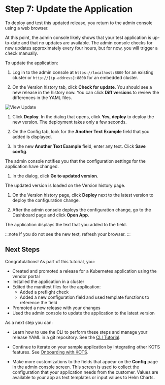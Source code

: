 # Step 7: Update the Application

To deploy and test this updated release, you return to the admin console using a web browser.

At this point, the admin console likely shows that your test application is up-to-date and that no updates are available. The admin console checks for new updates approximately every four hours, but for now, you will trigger a check manually.

To update the application:

1. Log in to the admin console at `https://localhost:8800` for an existing cluster or `http://[ip-address]:8800` for an embedded cluster.

1. On the Version history tab, click **Check for update**. You should see a new release in the history now. You can click **Diff versions** to review the differences in the YAML files.

  ![View Update](/images/guides/kots/view-update.png)

1. Click **Deploy**. In the dialog that opens, click **Yes, deploy** to deploy the new version. The deployment takes only a few seconds.

1. On the Config tab, look for the **Another Text Example** field that you added is displayed.

1. In the new **Another Text Example** field, enter any text. Click **Save config**.

  The admin console notifies you that the configuration settings for the application have changed.

1. In the dialog, click **Go to updated version**.

  The updated version is loaded on the Version history page.

1. On the Version history page, click **Deploy** next to the latest version to deploy the configuration change.

1. After the admin console deploys the configuration change, go to the Dashboard page and click **Open App**.

  The application displays the text that you added to the field.

  :::note
  If you do not see the new text, refresh your browser.
  :::

## Next Steps

Congratulations! As part of this tutorial, you:

- Created and promoted a release for a Kubernetes application using the vendor portal
- Installed the application in a cluster
- Edited the manifest files for the application:
    - Added a preflight check
    - Added a new configuration field and used template functions to reference the field
- Promoted a new release with your changes
- Used the admin console to update the application to the latest version

As a next step you can:

- Learn how to use the CLI to perform these steps and manage your release YAML in a git repository. See the [CLI Tutorial](tutorial-cli-setup).

- Continue to iterate on your sample application by integrating other KOTS features. See [Onboarding with KOTS](distributing-workflow).

- Make more customizations to the fields that appear on the **Config** page in the admin console screen. This screen is used to collect the configuration that your application needs from the customer. Values are available to your app as text templates or input values to Helm Charts.

